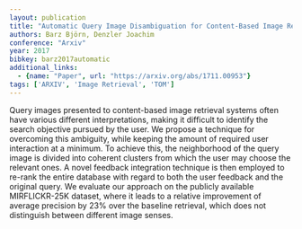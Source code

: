 ```yaml
---
layout: publication
title: "Automatic Query Image Disambiguation for Content-Based Image Retrieval"
authors: Barz Björn, Denzler Joachim
conference: "Arxiv"
year: 2017
bibkey: barz2017automatic
additional_links:
  - {name: "Paper", url: "https://arxiv.org/abs/1711.00953"}
tags: ['ARXIV', 'Image Retrieval', 'TOM']
---
```

Query images presented to content-based image retrieval systems often have
various different interpretations, making it difficult to identify the search
objective pursued by the user. We propose a technique for overcoming this
ambiguity, while keeping the amount of required user interaction at a minimum.
To achieve this, the neighborhood of the query image is divided into coherent
clusters from which the user may choose the relevant ones. A novel feedback
integration technique is then employed to re-rank the entire database with
regard to both the user feedback and the original query. We evaluate our
approach on the publicly available MIRFLICKR-25K dataset, where it leads to a
relative improvement of average precision by 23% over the baseline retrieval,
which does not distinguish between different image senses.

